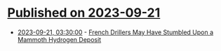 # [Published on 2023-09-21](index.md)

* [2023-09-21, 03:30:00](https://news.slashdot.org/story/23/09/20/2034240/french-drillers-may-have-stumbled-upon-a-mammoth-hydrogen-deposit?utm_source=rss1.0mainlinkanon&utm_medium=feed) - [French Drillers May Have Stumbled Upon a Mammoth Hydrogen Deposit](https://news.slashdot.org/story/23/09/20/2034240/french-drillers-may-have-stumbled-upon-a-mammoth-hydrogen-deposit?utm_source=rss1.0mainlinkanon&utm_medium=feed)
